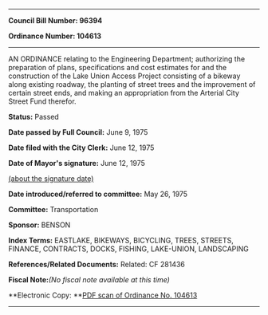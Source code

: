 

********

**Council Bill Number: 96394**
   
**Ordinance Number: 104613**
********

 AN ORDINANCE relating to the Engineering Department; authorizing the preparation of plans, specifications and cost estimates for and the construction of the Lake Union Access Project consisting of a bikeway along existing roadway, the planting of street trees and the improvement of certain street ends, and making an appropriation from the Arterial City Street Fund therefor.

**Status:** Passed
   
**Date passed by Full Council:** June 9, 1975
   
**Date filed with the City Clerk:** June 12, 1975
   
**Date of Mayor's signature:** June 12, 1975
   
[(about the signature date)](/~public/approvaldate.htm)
   
   
   
**Date introduced/referred to committee:** May 26, 1975
   
**Committee:** Transportation
   
**Sponsor:** BENSON
   
   
**Index Terms:** EASTLAKE, BIKEWAYS, BICYCLING, TREES, STREETS, FINANCE, CONTRACTS, DOCKS, FISHING, LAKE-UNION, LANDSCAPING

**References/Related Documents:** Related: CF 281436

**Fiscal Note:**_(No fiscal note available at this time)_

**Electronic Copy: **[PDF scan of Ordinance No. 104613](/~archives/Ordinances/Ord_104613.pdf)

********

